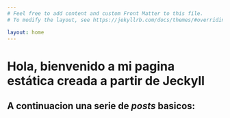 ```yaml
---
# Feel free to add content and custom Front Matter to this file.
# To modify the layout, see https://jekyllrb.com/docs/themes/#overriding-theme-defaults

layout: home
---
```

# Hola, bienvenido a mi pagina estática creada a partir de Jeckyll
## A continuacion una serie de _posts_ basicos: